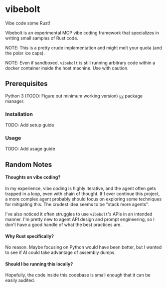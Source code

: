 # vibebolt
Vibe code some Rust!

Vibebolt is an experimental MCP vibe coding framework that specializes in writing small samples of Rust code.

NOTE: This is a pretty crude implementation and might melt your quota (and the polar ice caps).

NOTE: Even if sandboxed, `vibebolt` is still running arbitrary code within a docker container inside the host machine. Use with caution.

## Prerequisites
Python 3 (TODO: Figure out minimum working version)
[`uv`](https://github.com/astral-sh/uv) package manager.

### Installation
TODO: Add setup guide

### Usage
TODO: Add usage guide

## Random Notes

#### Thoughts on vibe coding?
In my experience, vibe coding is highly iterative, and the agent often gets trapped in a loop, even with chain of thought. If I ever continue this project, a more complex agent probably should focus on exploring some techniques for mitigating this. The crudest idea seems to be "stack more agents".

I've also noticed it often struggles to use `vibebolt`'s APIs in an intended manner. I'm pretty new to agent API design and prompt engineering, so I don't have a good handle of what the best practices are.

#### Why Rust specifically?
No reason. Maybe focusing on Python would have been better, but I wanted to see if AI could take advantage of assembly dumps.

#### Should I be running this locally?
Hopefully, the code inside this codebase is small enough that it can be easily audited.